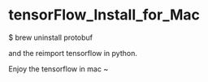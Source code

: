 # tensorFlow_Install_for_Mac

$ brew uninstall protobuf

and the reimport tensorflow in python.

Enjoy the tensorflow in mac ~

